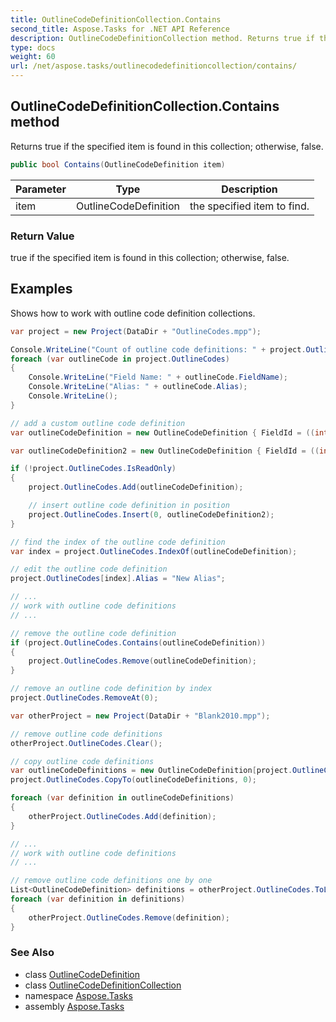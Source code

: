 ```yaml
---
title: OutlineCodeDefinitionCollection.Contains
second_title: Aspose.Tasks for .NET API Reference
description: OutlineCodeDefinitionCollection method. Returns true if the specified item is found in this collection otherwise false
type: docs
weight: 60
url: /net/aspose.tasks/outlinecodedefinitioncollection/contains/
---
```

## OutlineCodeDefinitionCollection.Contains method

Returns true if the specified item is found in this collection; otherwise, false.

```csharp
public bool Contains(OutlineCodeDefinition item)
```

| Parameter | Type | Description |
| --- | --- | --- |
| item | OutlineCodeDefinition | the specified item to find. |

### Return Value

true if the specified item is found in this collection; otherwise, false.

## Examples

Shows how to work with outline code definition collections.

```csharp
var project = new Project(DataDir + "OutlineCodes.mpp");

Console.WriteLine("Count of outline code definitions: " + project.OutlineCodes.Count);
foreach (var outlineCode in project.OutlineCodes)
{
    Console.WriteLine("Field Name: " + outlineCode.FieldName);
    Console.WriteLine("Alias: " + outlineCode.Alias);
    Console.WriteLine();
}

// add a custom outline code definition
var outlineCodeDefinition = new OutlineCodeDefinition { FieldId = ((int)ExtendedAttributeTask.OutlineCode3).ToString("D"), Alias = "My Outline Code" };

var outlineCodeDefinition2 = new OutlineCodeDefinition { FieldId = ((int)ExtendedAttributeTask.OutlineCode1).ToString("D"), Alias = "My Outline Code 2" };

if (!project.OutlineCodes.IsReadOnly)
{
    project.OutlineCodes.Add(outlineCodeDefinition);

    // insert outline code definition in position
    project.OutlineCodes.Insert(0, outlineCodeDefinition2);
}

// find the index of the outline code definition
var index = project.OutlineCodes.IndexOf(outlineCodeDefinition);

// edit the outline code definition
project.OutlineCodes[index].Alias = "New Alias";

// ...
// work with outline code definitions
// ...

// remove the outline code definition
if (project.OutlineCodes.Contains(outlineCodeDefinition))
{
    project.OutlineCodes.Remove(outlineCodeDefinition);
}

// remove an outline code definition by index
project.OutlineCodes.RemoveAt(0);

var otherProject = new Project(DataDir + "Blank2010.mpp");

// remove outline code definitions
otherProject.OutlineCodes.Clear();

// copy outline code definitions
var outlineCodeDefinitions = new OutlineCodeDefinition[project.OutlineCodes.Count];
project.OutlineCodes.CopyTo(outlineCodeDefinitions, 0);

foreach (var definition in outlineCodeDefinitions)
{
    otherProject.OutlineCodes.Add(definition);
}

// ...
// work with outline code definitions
// ...

// remove outline code definitions one by one
List<OutlineCodeDefinition> definitions = otherProject.OutlineCodes.ToList();
foreach (var definition in definitions)
{
    otherProject.OutlineCodes.Remove(definition);
}
```

### See Also

* class [OutlineCodeDefinition](../../outlinecodedefinition/)
* class [OutlineCodeDefinitionCollection](../)
* namespace [Aspose.Tasks](../../outlinecodedefinitioncollection/)
* assembly [Aspose.Tasks](../../../)


